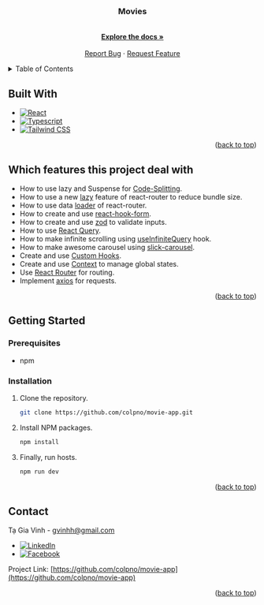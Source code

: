 <a name="readme-top"></a>

<!-- PROJECT LOGO -->
<br />
<div align="center">
<h3 align="center">Movies</h3>

  <p align="center">
    <br />
    <a href="https://github.com/colpno/movie-app/tree/master/docs"><strong>Explore the docs »</strong></a>
    <br />
    <br />
    <a href="https://github.com/colpno/movie-app/issues">Report Bug</a>
    ·
    <a href="https://github.com/colpno/movie-app/issues">Request Feature</a>
  </p>
</div>

<!-- TABLE OF CONTENTS -->
<details>
  <summary>Table of Contents</summary>
  <ol>
    <li>
      <ul>
        <li><a href="#built-with">Built With</a></li>
      </ul>
      <ul>
        <li><a href="#which-features-this-project-deal-with">Which features this project deal with</a></li>
      </ul>
    </li>
    <li>
      <a href="#getting-started">Getting Started</a>
      <ul>
        <li><a href="#prerequisites">Prerequisites</a></li>
        <li><a href="#installation">Installation</a></li>
      </ul>
    </li>
    <li><a href="#contact">Contact</a></li>
  </ol>
</details>

## Built With

- [![React][React.js]][React-url]
- [![Typescript][typescript-badge]][typescript-url]
- [![Tailwind CSS][tailwind-badge]][tailwind-url]

<p align="right">(<a href="#readme-top">back to top</a>)</p>

## Which features this project deal with

- How to use lazy and Suspense for [Code-Splitting](https://reactjs.org/docs/code-splitting.html).
- How to use a new [lazy](https://reactrouter.com/en/main/route/lazy) feature of react-router to reduce bundle size.
- How to use data [loader](https://reactrouter.com/en/main/route/loader) of react-router.
- How to create and use [react-hook-form](https://react-hook-form.com/https://tanstack.com/query/v3/).
- How to create and use [zod](https://zod.dev/) to validate inputs.
- How to use [React Query](https://tanstack.com/query/v3/).
- How to make infinite scrolling using [useInfiniteQuery](https://tanstack.com/query/v4/docs/framework/react/reference/useInfiniteQuery) hook.
- How to make awesome carousel using [slick-carousel](https://react-slick.neostack.com).
- Create and use [Custom Hooks](https://reactjs.org/docs/hooks-custom.html).
- Create and use [Context](https://reactjs.org/docs/context.html) to manage global states.
- Use [React Router](https://reactrouter.com/en/main) for routing.
- Implement [axios](https://axios-http.com/docs/intro) for requests.

<p align="right">(<a href="#readme-top">back to top</a>)</p>

## Getting Started

### Prerequisites

- npm

### Installation

1. Clone the repository.

   ```sh
   git clone https://github.com/colpno/movie-app.git
   ```

2. Install NPM packages.

   ```sh
   npm install
   ```

3. Finally, run hosts.

   ```sh
   npm run dev
   ```

<p align="right">(<a href="#readme-top">back to top</a>)</p>

## Contact

Tạ Gia Vinh - gvinhh@gmail.com

- [![LinkedIn][linkedin-shield]][linkedin-url]
- [![Facebook][Facebook-shield]][Facebook-url]

Project Link: [https://github.com/colpno/movie-app](https://github.com/colpno/movie-app)

<p align="right">(<a href="#readme-top">back to top</a>)</p>

<!-- MARKDOWN LINKS & IMAGES -->
<!-- https://www.markdownguide.org/basic-syntax/#reference-style-links -->

[React.js]: https://img.shields.io/badge/React-61DAFB?style=for-the-badge&logo=react&logoColor=000000
[React-url]: https://reactjs.org/
[typescript-url]: https://www.typescriptlang.org/
[typescript-badge]: https://img.shields.io/badge/Typescript-3178C6?style=for-the-badge&logo=typescript&logoColor=FFFFFF
[tailwind-url]: https://tailwindcss.com/
[tailwind-badge]: https://img.shields.io/badge/Tailwind_CSS-06B6D4?style=for-the-badge&logo=tailwindcss&logoColor=FFFFFF
[Facebook-shield]: https://img.shields.io/badge/Facebook-0866FF?style=for-the-badge&logo=facebook&logoColor=FFFFFF
[Facebook-url]: https://www.facebook.com/profile.php?id=100005408149001
[linkedin-shield]: https://img.shields.io/badge/LinkedIn-0A66C2?style=for-the-badge&logo=linkedin&logoColor=FFFFFF
[linkedin-url]: https://www.linkedin.com/in/gia-vinh-t%E1%BA%A1-a2224b2a8
